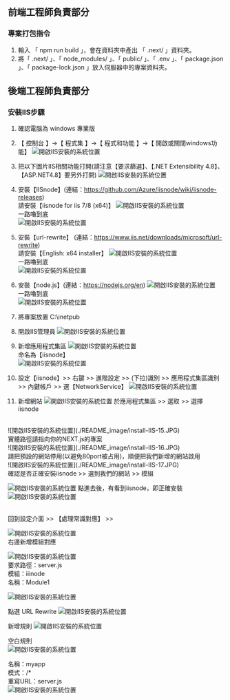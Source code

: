 ## 前端工程師負責部分
### 專案打包指令
1. 輸入 「 npm run build 」，會在資料夾中產出 「 .next/ 」資料夾。
2. 將「 .next/ 」、「 node_modules/ 」、「 public/ 」、「 .env 」、「 package.json 」、「 package-lock.json 」放入伺服器中的專案資料夾。


## 後端工程師負責部分
### 安裝IIS步驟

1. 確認電腦為 windows 專業版
2. 【 控制台 】->【 程式集 】->【 程式和功能 】->【 開啟或關閉windows功能】
![開啟IIS安裝的系統位置](./README_image/install-IIS-01.JPG)
3. 把以下圖片IIS相關功能打開(請注意【要求篩選】、【.NET Extensibility 4.8】、【ASP.NET4.8】要另外打開)
![開啟IIS安裝的系統位置](./README_image/install-IIS-02.JPG)

4. 安裝【IISnode】(連結：https://github.com/Azure/iisnode/wiki/iisnode-releases)
<br> 請安裝【iisnode for iis 7/8 (x64)】
![開啟IIS安裝的系統位置](./README_image/install-IIS-03.JPG)
<br> 一路嚕到底<br>
![開啟IIS安裝的系統位置](./README_image/install-IIS-04.JPG)

5. 安裝【url-rewrite】 (連結：https://www.iis.net/downloads/microsoft/url-rewrite)
<br> 請安裝【English: x64 installer】
![開啟IIS安裝的系統位置](./README_image/install-IIS-05.JPG)
<br> 一路嚕到底<br>
![開啟IIS安裝的系統位置](./README_image/install-IIS-06.JPG)

6. 安裝【node.js】(連結：https://nodejs.org/en)
![開啟IIS安裝的系統位置](./README_image/install-IIS-07.JPG)
<br> 一路嚕到底<br>
![開啟IIS安裝的系統位置](./README_image/install-IIS-08.JPG)

7. 將專案放置 C:\inetpub


8. 開啟IIS管理員
![開啟IIS安裝的系統位置](./README_image/install-IIS-10.JPG)

9. 新增應用程式集區
![開啟IIS安裝的系統位置](./README_image/install-IIS-11.JPG)
<br>命名為【iisnode】<br>
![開啟IIS安裝的系統位置](./README_image/install-IIS-12.JPG)

10. 設定【iisnode】>> 右鍵 >> 進階設定 >> (下拉)識別 >> 應用程式集區識別 >> 內鍵帳戶 >> 選【NetworkService】
![開啟IIS安裝的系統位置](./README_image/install-IIS-13.JPG)

11. 新增網站
![開啟IIS安裝的系統位置](./README_image/install-IIS-14.JPG)
於應用程式集區 >> 選取 >> 選擇 iisnode
<br>
![開啟IIS安裝的系統位置](./README_image/install-IIS-15.JPG)
<br>
實體路徑請指向你的NEXT.js的專案
<br>
![開啟IIS安裝的系統位置](./README_image/install-IIS-16.JPG)
<br>
請把預設的網站停用(以避免80port被占用)，順便把我們新增的網站啟用
<br>
![開啟IIS安裝的系統位置](./README_image/install-IIS-17.JPG)
<br>
確認是否正確安裝iisnode >> 選到我們的網站 >> 模組
<br>

![開啟IIS安裝的系統位置](./README_image/install-IIS-18.JPG)
點進去後，有看到iisnode，即正確安裝
![開啟IIS安裝的系統位置](./README_image/install-IIS-19.JPG)

<br>
回到設定介面 >> 【處理常識對應】 >> 
<br>

![開啟IIS安裝的系統位置](./README_image/install-IIS-20.JPG)
<br>
右邊新增模組對應 
<br>

![開啟IIS安裝的系統位置](./README_image/install-IIS-21.JPG)
<br>
要求路徑：server.js<br>
模組：iiinode<br>
名稱：Module1<br>

![開啟IIS安裝的系統位置](./README_image/install-IIS-22.JPG)
<br>

點選 URL Rewrite
![開啟IIS安裝的系統位置](./README_image/install-IIS-23.JPG)
<br>

新增規則
![開啟IIS安裝的系統位置](./README_image/install-IIS-24.JPG)
<br>

空白規則<br>
![開啟IIS安裝的系統位置](./README_image/install-IIS-25.JPG)
<br>

名稱：myapp<br>
模式：/*<br>
重寫URL：server.js<br>
![開啟IIS安裝的系統位置](./README_image/install-IIS-26.JPG)
<br>